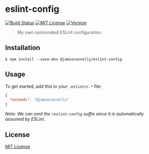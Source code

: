 # eslint-config

[![Build Status][build-status-image]][build-status-url]
[![MIT License][license-image]][license-url]
[![Version][version-image]][version-url]

> My own opinionated ESLint configuration.

## Installation

```
$ npm install --save-dev @jamieconnolly/eslint-config
```

## Usage

To get started, add this to your `.eslintrc.*` file:

```json
{
  "extends": "@jamieconnolly"
}
```

*Note: We can omit the `/eslint-config` suffix since it is automatically assumed by ESLint.*

## License

[MIT License][license-url]

[build-status-image]: https://api.travis-ci.org/jamieconnolly/eslint-config.svg?branch=master
[build-status-url]: https://travis-ci.org/jamieconnolly/eslint-config

[license-image]: https://img.shields.io/badge/license-MIT-blue.svg
[license-url]: https://github.com/jamieconnolly/eslint-config/blob/master/LICENSE

[version-image]: https://img.shields.io/npm/v/@jamieconnolly/eslint-config.svg
[version-url]: https://www.npmjs.com/package/@jamieconnolly/eslint-config
